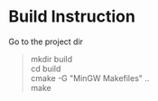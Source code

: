 # Build Instruction
Go to the project dir  
> mkdir build  
> cd build  
> cmake -G "MinGW Makefiles" ..  
> make  
  

